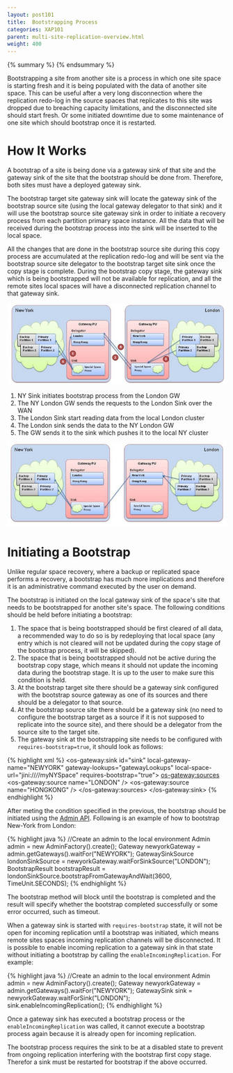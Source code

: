 ```yaml
---
layout: post101
title:  Bootstrapping Process
categories: XAP101
parent: multi-site-replication-overview.html
weight: 400
---
```


{% summary %} {% endsummary %}




Bootstrapping a site from another site is a process in which one site space is starting fresh and it is being populated with the data of another site space. This can be useful after a very long disconnection where the replication redo-log in the source spaces that replicates to this site was dropped due to breaching capacity limitations, and the disconnected site should start fresh. Or some initiated downtime due to some maintenance of one site which should bootstrap once it is restarted.

# How It Works

A bootstrap of a site is being done via a gateway sink of that site and the gateway sink of the site that the bootstrap should be done from. Therefore, both sites must have a deployed gateway sink.

The bootstrap target site gateway sink will locate the gateway sink of the bootstrap source site (using the local gateway delegator to that sink) and it will use the bootstrap source site gateway sink in order to initiate a recovery process from each partition primary space instance. All the data that will be received during the bootstrap process into the sink will be inserted to the local space.

All the changes that are done in the bootstrap source site during this copy process are accumulated at the replication redo-log and will be sent via the bootstrap source site delegator to the bootstrap target site sink once the copy stage is complete. During the bootstrap copy stage, the gateway sink which is being bootstrapped will not be available for replication, and all the remote sites local spaces will have a disconnected replication channel to that gateway sink.

![wan-bootstrap-copy.jpg](/attachment_files/wan-bootstrap-copy.jpg)

1. NY Sink initiates bootstrap process from the London GW
1. The NY London GW sends the requests to the London Sink over the WAN
1. The London Sink start reading data from the local London cluster
1. The London sink sends the data to the NY London GW
1. The GW sends it to the sink which pushes it to the local NY cluster

![wan-bootstrap-sync.jpg](/attachment_files/wan-bootstrap-sync.jpg)

# Initiating a Bootstrap

Unlike regular space recovery, where a backup or replicated space performs a recovery, a bootstrap has much more implications and therefore it is an administrative command executed by the user on demand.

The bootstrap is initiated on the local gateway sink of the space's site that needs to be bootstrapped for another site's space. The following conditions should be held before initiating a bootstrap:

1. The space that is being bootstrapped should be first cleared of all data, a recommended way to do so is by redeploying that local space (any entry which is not cleared will not be updated during the copy stage of the bootstrap process, it will be skipped).
1. The space that is being bootstrapped should not be active during the bootstrap copy stage, which means it should not update the incoming data during the bootstrap stage. It is up to the user to make sure this condition is held.
1. At the bootstrap target site there should be a gateway sink configured with the bootstrap source gateway as one of its sources and there should be a delegator to that source.
1. At the bootstrap source site there should be a gateway sink (no need to configure the bootstrap target as a source if it is not supposed to replicate into the source site), and there should be a delegator from the source site to the target site.
1. The gateway sink at the bootstrapping site needs to be configured with `requires-bootstrap=true`, it should look as follows:

{% highlight xml %}
<os-gateway:sink id="sink" local-gateway-name="NEWYORK"
  gateway-lookups="gatewayLookups"
  local-space-url="jini://*/*/myNYSpace" requires-bootstrap="true">
  <os-gateway:sources>
    <os-gateway:source name="LONDON" />
    <os-gateway:source name="HONGKONG" />
  </os-gateway:sources>
</os-gateway:sink>
{% endhighlight %}

After meting the condition specified in the previous, the bootstrap should be initiated using the [Admin API](./administration-and-monitoring-api.html).
Following is an example of how to bootstrap New-York from London:

{% highlight java %}
//Create an admin to the local environment
Admin admin = new AdminFactory().create();
Gateway newyorkGateway = admin.getGateways().waitFor("NEWYORK");
GatewaySinkSource londonSinkSource = newyorkGateway.waitForSinkSource("LONDON");
BootstrapResult bootstrapResult = londonSinkSource.bootstrapFromGatewayAndWait(3600, TimeUnit.SECONDS);
{% endhighlight %}

The bootstrap method will block until the bootstrap is completed and the result will specify whether the bootstrap completed successfully or some error occurred, such as timeout.

When a gateway sink is started with `requires-bootstrap` state, it will not be open for incoming replication until a bootstrap was initiated, which means remote sites spaces incoming replication channels will be disconnected. It is possible to enable incoming replication to a gateway sink in that state without initiating a bootstrap by calling the `enableIncomingReplication`. For example:

{% highlight java %}
//Create an admin to the local environment
Admin admin = new AdminFactory().create();
Gateway newyorkGateway = admin.getGateways().waitFor("NEWYORK");
GatewaySink sink = newyorkGateway.waitForSink("LONDON");
sink.enableIncomingReplication();
{% endhighlight %}

Once a gateway sink has executed a bootstrap process or the `enableIncomingReplication` was called, it cannot execute a bootstrap process again because it is already open for incoming replication.

The bootstrap process requires the sink to be at a disabled state to prevent from ongoing replication interfering with the bootstrap first copy stage. Therefor a sink must be restarted for bootstrap if the above occurred.
